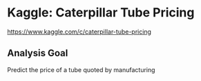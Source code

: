 # Kaggle: Caterpillar Tube Pricing
https://www.kaggle.com/c/caterpillar-tube-pricing

## Analysis Goal
Predict the price of a tube quoted by manufacturing
